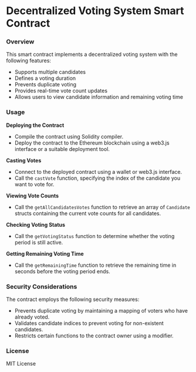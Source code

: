 # Decentralized Voting System Smart Contract

### Overview
This smart contract implements a decentralized voting system with the following features:

* Supports multiple candidates
* Defines a voting duration
* Prevents duplicate voting
* Provides real-time vote count updates
* Allows users to view candidate information and remaining voting time

### Usage
**Deploying the Contract**
* Compile the contract using Solidity compiler.
* Deploy the contract to the Ethereum blockchain using a web3.js interface or a suitable deployment tool.

**Casting Votes**
* Connect to the deployed contract using a wallet or web3.js interface.
* Call the `castVote` function, specifying the index of the candidate you want to vote for.

**Viewing Vote Counts**
* Call the `getAllCandidatesVotes` function to retrieve an array of `Candidate` structs containing the current vote counts for all candidates.

**Checking Voting Status**
* Call the `getVotingStatus` function to determine whether the voting period is still active.

**Getting Remaining Voting Time**
* Call the `getRemainingTime` function to retrieve the remaining time in seconds before the voting period ends.

### Security Considerations
The contract employs the following security measures:

* Prevents duplicate voting by maintaining a mapping of voters who have already voted.
* Validates candidate indices to prevent voting for non-existent candidates.
* Restricts certain functions to the contract owner using a modifier.

### License
MIT License